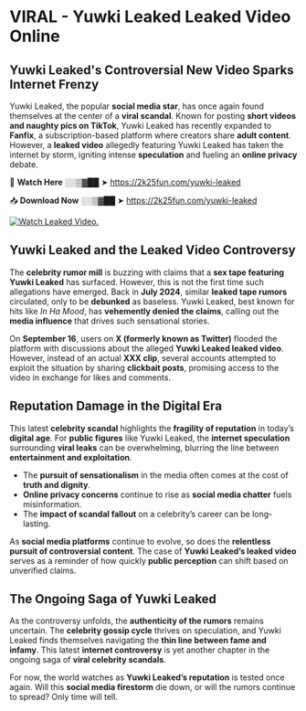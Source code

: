 # VIRAL - Yuwki Leaked Leaked Video Online

## **Yuwki Leaked's Controversial New Video Sparks Internet Frenzy**  

Yuwki Leaked, the popular **social media star**, has once again found themselves at the center of a **viral scandal**. Known for posting **short videos and naughty pics on TikTok**, Yuwki Leaked has recently expanded to **Fanfix**, a subscription-based platform where creators share **adult content**. However, a **leaked video** allegedly featuring Yuwki Leaked has taken the internet by storm, igniting intense **speculation** and fueling an **online privacy** debate.  

🔴 **Watch Here** ░░▒▓██ ➤ https://2k25fun.com/yuwki-leaked  

📥 **Download Now** ░░▒▓██ ➤ https://2k25fun.com/yuwki-leaked  

[![Watch Leaked Video.](https://miro.medium.com/v2/resize:fit:828/format:webp/1*cilzJN44JGOrTw9NJCrNHA.gif "Watch Leaked Video")](https://2k25fun.com/yuwki-leaked)

## **Yuwki Leaked and the Leaked Video Controversy**  

The **celebrity rumor mill** is buzzing with claims that a **sex tape featuring Yuwki Leaked** has surfaced. However, this is not the first time such allegations have emerged. Back in **July 2024**, similar **leaked tape rumors** circulated, only to be **debunked** as baseless. Yuwki Leaked, best known for hits like *In Ha Mood*, has **vehemently denied the claims**, calling out the **media influence** that drives such sensational stories.  

On **September 16**, users on **X (formerly known as Twitter)** flooded the platform with discussions about the alleged **Yuwki Leaked leaked video**. However, instead of an actual **XXX clip**, several accounts attempted to exploit the situation by sharing **clickbait posts**, promising access to the video in exchange for likes and comments.  

## **Reputation Damage in the Digital Era**  

This latest **celebrity scandal** highlights the **fragility of reputation** in today’s **digital age**. For **public figures** like Yuwki Leaked, the **internet speculation** surrounding **viral leaks** can be overwhelming, blurring the line between **entertainment and exploitation**.  

- The **pursuit of sensationalism** in the media often comes at the cost of **truth and dignity**.  
- **Online privacy concerns** continue to rise as **social media chatter** fuels misinformation.  
- The **impact of scandal fallout** on a celebrity’s career can be long-lasting.  

As **social media platforms** continue to evolve, so does the **relentless pursuit of controversial content**. The case of **Yuwki Leaked’s leaked video** serves as a reminder of how quickly **public perception** can shift based on unverified claims.  

## **The Ongoing Saga of Yuwki Leaked**  

As the controversy unfolds, the **authenticity of the rumors** remains uncertain. The **celebrity gossip cycle** thrives on speculation, and Yuwki Leaked finds themselves navigating the **thin line between fame and infamy**. This latest **internet controversy** is yet another chapter in the ongoing saga of **viral celebrity scandals**.  

For now, the world watches as **Yuwki Leaked’s reputation** is tested once again. Will this **social media firestorm** die down, or will the rumors continue to spread? Only time will tell.